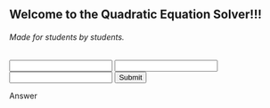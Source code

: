 ## Welcome to the Quadratic Equation Solver!!! 
###### Made for students by students.
<script src="https://code.jquery.com/jquery-3.6.0.js"></script>
<script>
   $("#submit").on("click", function(){
   var a = $("#a").html();
   var b = $("#b").html();
   var c = $("#c").html();
   var ac4 = c * a * 4;
   var bsqr = b * b
   var oppoB = b *-1
   var undersqroot = bsqr - ac4;
   var factored = false;
  alert("hi!")
   while (factored = false){
    
  }
    
    })
</script>
<input type="text" id="a"/>
<input type="text" id="b"/>
<input type="text" id="c"/>
<button id="submit">Submit</button>
<p id="answer">Answer</p>
